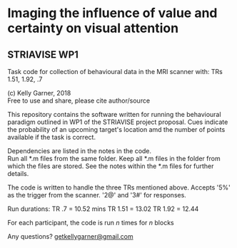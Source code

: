 # Imaging the influence of value and certainty on visual attention  
## STRIAVISE WP1

Task code for collection of behavioural data in the MRI scanner with: 
TRs 1.51, 1.92, .7 

(c) Kelly Garner, 2018  
Free to use and share, please cite author/source  

This repository contains the software written for running the behavioural paradigm outlined in WP1 of the STRIAVISE project proposal. Cues indicate the probability of an upcoming target's location amd the number of points available if the task is correct.   

Dependencies are listed in the notes in the code.  
Run all *.m files from the same folder. Keep all *.m files in the folder from which the files are stored. See the notes within the *.m files for further details.  

The code is written to handle the three TRs mentioned above. Accepts '5%' as the trigger from the scanner. '2@' and '3#' for responses.

Run durations:
TR .7 = 10.52 mins
TR 1.51 = 13.02 
TR 1.92 = 12.44 

For each participant, the code is run _n_ times for _n_ blocks

Any questions? getkellygarner@gmail.com  


